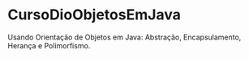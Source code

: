 # CursoDioObjetosEmJava
Usando Orientação de Objetos em Java: Abstração, Encapsulamento, Herança e Polimorfismo.
